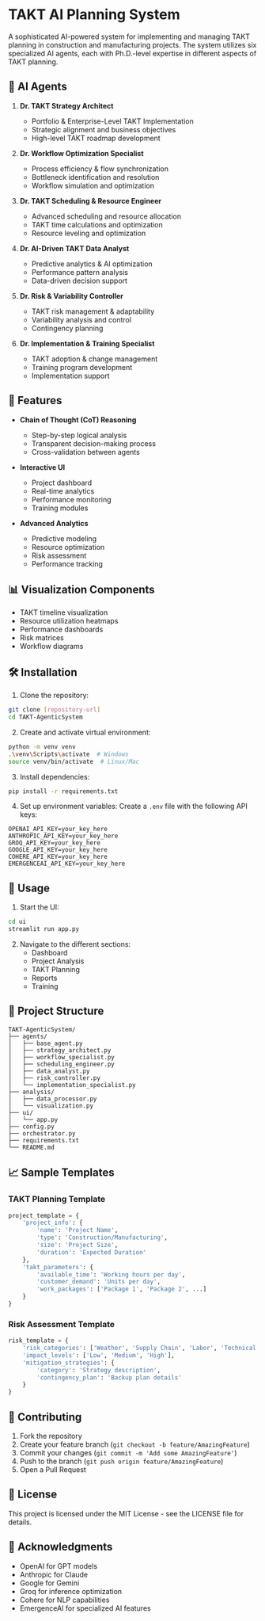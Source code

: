# TAKT AI Planning System

A sophisticated AI-powered system for implementing and managing TAKT planning in construction and manufacturing projects. The system utilizes six specialized AI agents, each with Ph.D.-level expertise in different aspects of TAKT planning.

## 🤖 AI Agents

1. **Dr. TAKT Strategy Architect**
   - Portfolio & Enterprise-Level TAKT Implementation
   - Strategic alignment and business objectives
   - High-level TAKT roadmap development

2. **Dr. Workflow Optimization Specialist**
   - Process efficiency & flow synchronization
   - Bottleneck identification and resolution
   - Workflow simulation and optimization

3. **Dr. TAKT Scheduling & Resource Engineer**
   - Advanced scheduling and resource allocation
   - TAKT time calculations and optimization
   - Resource leveling and optimization

4. **Dr. AI-Driven TAKT Data Analyst**
   - Predictive analytics & AI optimization
   - Performance pattern analysis
   - Data-driven decision support

5. **Dr. Risk & Variability Controller**
   - TAKT risk management & adaptability
   - Variability analysis and control
   - Contingency planning

6. **Dr. Implementation & Training Specialist**
   - TAKT adoption & change management
   - Training program development
   - Implementation support

## 🚀 Features

- **Chain of Thought (CoT) Reasoning**
  - Step-by-step logical analysis
  - Transparent decision-making process
  - Cross-validation between agents

- **Interactive UI**
  - Project dashboard
  - Real-time analytics
  - Performance monitoring
  - Training modules

- **Advanced Analytics**
  - Predictive modeling
  - Resource optimization
  - Risk assessment
  - Performance tracking

## 📊 Visualization Components

- TAKT timeline visualization
- Resource utilization heatmaps
- Performance dashboards
- Risk matrices
- Workflow diagrams

## 🛠️ Installation

1. Clone the repository:
```bash
git clone [repository-url]
cd TAKT-AgenticSystem
```

2. Create and activate virtual environment:
```bash
python -m venv venv
.\venv\Scripts\activate  # Windows
source venv/bin/activate  # Linux/Mac
```

3. Install dependencies:
```bash
pip install -r requirements.txt
```

4. Set up environment variables:
Create a `.env` file with the following API keys:
```
OPENAI_API_KEY=your_key_here
ANTHROPIC_API_KEY=your_key_here
GROQ_API_KEY=your_key_here
GOOGLE_API_KEY=your_key_here
COHERE_API_KEY=your_key_here
EMERGENCEAI_API_KEY=your_key_here
```

## 🚀 Usage

1. Start the UI:
```bash
cd ui
streamlit run app.py
```

2. Navigate to the different sections:
   - Dashboard
   - Project Analysis
   - TAKT Planning
   - Reports
   - Training

## 📁 Project Structure

```
TAKT-AgenticSystem/
├── agents/
│   ├── base_agent.py
│   ├── strategy_architect.py
│   ├── workflow_specialist.py
│   ├── scheduling_engineer.py
│   ├── data_analyst.py
│   ├── risk_controller.py
│   └── implementation_specialist.py
├── analysis/
│   ├── data_processor.py
│   └── visualization.py
├── ui/
│   └── app.py
├── config.py
├── orchestrator.py
├── requirements.txt
└── README.md
```

## 📈 Sample Templates

### TAKT Planning Template
```python
project_template = {
    'project_info': {
        'name': 'Project Name',
        'type': 'Construction/Manufacturing',
        'size': 'Project Size',
        'duration': 'Expected Duration'
    },
    'takt_parameters': {
        'available_time': 'Working hours per day',
        'customer_demand': 'Units per day',
        'work_packages': ['Package 1', 'Package 2', ...]
    }
}
```

### Risk Assessment Template
```python
risk_template = {
    'risk_categories': ['Weather', 'Supply Chain', 'Labor', 'Technical'],
    'impact_levels': ['Low', 'Medium', 'High'],
    'mitigation_strategies': {
        'category': 'Strategy description',
        'contingency_plan': 'Backup plan details'
    }
}
```

## 🤝 Contributing

1. Fork the repository
2. Create your feature branch (`git checkout -b feature/AmazingFeature`)
3. Commit your changes (`git commit -m 'Add some AmazingFeature'`)
4. Push to the branch (`git push origin feature/AmazingFeature`)
5. Open a Pull Request

## 📝 License

This project is licensed under the MIT License - see the LICENSE file for details.

## 🙏 Acknowledgments

- OpenAI for GPT models
- Anthropic for Claude
- Google for Gemini
- Groq for inference optimization
- Cohere for NLP capabilities
- EmergenceAI for specialized AI features
